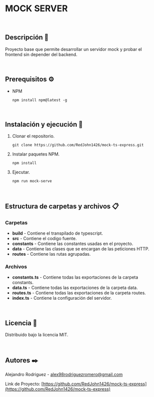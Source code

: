 

# MOCK SERVER

<br />


## Descripción 📄

Proyecto base que permite desarrollar un servidor mock y probar el frontend sin depender del backend.

<br>

## Prerequisitos ⚙️

* NPM

  ```
  npm install npm@latest -g
  ```

<br>

## Instalación y ejecución 🔧

1. Clonar el repositorio.

   ```
   git clone https://github.com/RedJohn1426/mock-ts-express.git
   ```

3. Instalar paquetes NPM.

   ```
   npm install
   ```

4. Ejecutar.
   ```
   npm run mock-serve
   ```

<br>

## Estructura de carpetas y archivos 📋

### Carpetas
* <b>build</b> - Contiene el transpilado de typescript.
* <b>src</b> - Contiene el codigo fuente.
* <b>constants</b> - Contiene las constantes usadas en el proyecto.
* <b>data</b> - Contiene las clases que se encargan de las peticiones HTTP.
* <b>routes</b> - Contiene las rutas agrupadas.

### Archivos
* <b>constants.ts</b> - Contiene todas las exportaciones de la carpeta constants.
* <b>data.ts</b> - Contiene todas las exportaciones de la carpeta data.
* <b>routes.ts</b> - Contiene todas las exportaciones de la carpeta routes.
* <b>index.ts</b> - Contiene la configuración del servidor.

<br>


## Licencia 📖

Distribuido bajo la licencia MIT.

<br>

## Autores ✒️

Alejandro Rodriguez - alex98rodriguezromero@gmail.com

Link de Proyecto: [https://github.com/RedJohn1426/mock-ts-express](https://github.com/RedJohn1426/mock-ts-express)
